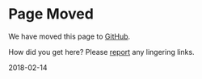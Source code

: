 # Page Moved

We have moved this page to [GitHub](https://github.com/sugarlabs/sugar-docs/blob/master/README.md).

How did you get here?  Please [report](https://github.com/sugarlabs/sugar-docs/issues) any lingering links.

2018-02-14

<!-- file to exist while developers.sugarlabs.org continues to be rendered from this repository -->
